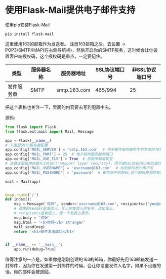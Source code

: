 # 使用Flask-Mail提供电子邮件支持

使用pip安装Flask-Mail
```
pip install flask-mail
```

这里使用163的邮箱作为发送者。
注册163邮箱之后，去设置 -> POP3/SMTP/IMAP(在右侧导航栏)，然后开启你的SMTP服务，这时候会让你设置客户端授权码，这个授权码是重点，一定要记住。


类型|服务器名称|服务器地址|SSL协议端口号|非SSL协议端口号
----|---|---|---|---
发件服务器|SMTP |smtp.163.com|465/994|25|

把这个表格也关注一下，里面的内容要去写到配置中去。

源码:
```python
from flask import Flask
from flask.ext.mail import Mail, Message

app = Flask(__name__)
# 下面是SMTP服务器配置
app.config['MAIL_SERVER'] = 'smtp.163.com'  # 电子邮件服务器的主机名或IP地址
app.config['MAIL_PORT'] = 25  # 电子邮件服务器的端口
app.config['MAIL_USE_TLS'] = True  # 启用传输层安全
# 注意这里启用的是TLS协议(transport layer security)，而不是SSL协议所以用的是25号端口
app.config['MAIL_USERNAME'] = 'username@163.com'  # 你的邮件账户用户名
app.config['MAIL_PASSWORD'] = 'password'  # 邮件账户的密码,这个密码是指的授权码!授权码!授权码!

mail = Mail(app)


@app.route('/')
def index():
    msg = Message('你好', sender='username@163.com', recipients=['you@example.com'])
    # 这里的sender是发信人，写上你发信人的名字，比如张三。
    # recipients是收信人，用一个列表去表示。
    msg.body = '你好'
    msg.html = '<b>你好</b> stranger'
    mail.send(msg)
    return '<h1>邮件发送成功</h1>'


if __name__ == '__main__':
    app.run(debug=True)
```

值得注意的一点是，如果你是刚刚创建的163的邮箱，你最好先用163邮箱发送一封邮件，因为你在发送第一封邮件的时候，会让你设置发件人名字，如果不设置的话，你的邮件会被退回。
